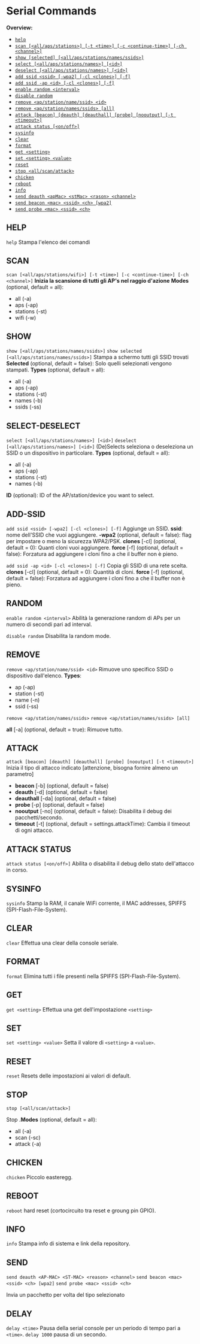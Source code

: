 # Serial Commands

**Overview:**

- [`help`](#help)
- [`scan [<all/aps/stations>] [-t <time>] [-c <continue-time>] [-ch <channel>]`](#scan)
- [`show [selected] [<all/aps/stations/names/ssids>]`](#show)
- [`select [<all/aps/stations/names>] [<id>]`](#select-deselect)
- [`deselect [<all/aps/stations/names>] [<id>]`](#select-deselect)
- [`add ssid <ssid> [-wpa2] [-cl <clones>] [-f]`](#add-ssid)
- [`add ssid -ap <id> [-cl <clones>] [-f]`](#add-ssid)
- [`enable random <interval>`](#random)
- [`disable random`](#random)
- [`remove <ap/station/name/ssid> <id>` ](#remove)
- [`remove <ap/station/names/ssids> [all]` ](#remove)
- [`attack [beacon] [deauth] [deauthall] [probe] [nooutput] [-t <timeout>]`](#attack)
- [`attack status [<on/off>]`](#attack-status)
- [`sysinfo`](#sysinfo)
- [`clear`](#clear)
- [`format`](#format)
- [`get <setting>`](#get)
- [`set <setting> <value>`](#set)
- [`reset`](#reset)
- [`stop <all/scan/attack>`](#stop)
- [`chicken`](#chicken)
- [`reboot`](#reboot)
- [`info`](#info)
- [`send deauth <apMac> <stMac> <rason> <channel>`](#send)
- [`send beacon <mac> <ssid> <ch> [wpa2]`](#send)
- [`send probe <mac> <ssid> <ch>`](#send)

## HELP

`help`
Stampa l'elenco dei comandi

## SCAN

`scan [<all/aps/stations/wifi>] [-t <time>] [-c <continue-time>] [-ch <channel>]`
**Inizia la scansione di tutti gli AP's nel raggio d'azione**
**Modes** (optional, default = all):

- all (-a)
- aps (-ap)
- stations (-st)
- wifi (-w)

## SHOW

`show [<all/aps/stations/names/ssids>]`
`show selected [<all/aps/stations/names/ssids>]`
Stampa a schermo tutti gli SSID trovati
**Selected** (optional, default = false): Solo quelli selezionati vengono stampati.
**Types** (optional, default = all):

- all (-a)
- aps (-ap)
- stations (-st)
- names (-b)
- ssids (-ss)

## SELECT-DESELECT

`select [<all/aps/stations/names>] [<id>]`
`deselect [<all/aps/stations/names>] [<id>]`
(De)Selects seleziona o deseleziona un SSID o un dispositivo in particolare.
**Types** (optional, default = all):

- all (-a)
- aps (-ap)
- stations (-st)
- names (-b)

**ID** (optional): ID of the AP/station/device you want to select.

## ADD-SSID

`add ssid <ssid> [-wpa2] [-cl <clones>] [-f]`
Aggiunge un SSID.
**ssid**: nome dell'SSID che vuoi aggiungere.
**-wpa2** (optional, default = false): flag per impostare o meno la sicurezza WPA2/PSK.
**clones** [-cl] (optional, default = 0): Quanti cloni vuoi aggiungere.
**force** [-f] (optional, default = false): Forzatura ad aggiungere i cloni fino a che il buffer non è pieno.

`add ssid -ap <id> [-cl <clones>] [-f]`
Copia gli SSID di una rete scelta.
**clones** [-cl] (optional, default = 0): Quantità di cloni.
**force** [-f] (optional, default = false): Forzatura ad aggiungere i cloni fino a che il buffer non è pieno.

## RANDOM

`enable random <interval>`
Abilità la generazione random di APs per un numero di secondi pari ad interval.

`disable random`
Disabilita la random mode.

## REMOVE

`remove <ap/station/name/ssid> <id>`
Rimuove uno specifico SSID o dispositivo dall'elenco.
**Types**:

- ap (-ap)
- station (-st)
- name (-n)
- ssid (-ss)

`remove <ap/station/names/ssids>`
`remove <ap/station/names/ssids> [all]`

**all** [-a] (optional, default = true): Rimuove tutto.

## ATTACK

`attack [beacon] [deauth] [deauthall] [probe] [nooutput] [-t <timeout>]`
Inizia il tipo di attacco indicato [attenzione, bisogna fornire almeno un parametro]

- **beacon** [-b] (optional, default = false)
- **deauth** [-d] (optional, default = false)
- **deauthall** [-da] (optional, default = false)
- **probe** [-p] (optional, default = false)
- **nooutput** [-no] (optional, default = false): Disabilita il debug dei pacchetti/secondo.
- **timeout** [-t] (optional, default = settings.attackTime): Cambia il timeout di ogni attacco.

## ATTACK STATUS

`attack status [<on/off>]`
Abilita o disabilita il debug dello stato dell'attacco in corso.

## SYSINFO

`sysinfo`
Stamp la RAM, il canale WiFi corrente, il MAC addresses, SPIFFS (SPI-Flash-File-System).

## CLEAR

`clear`
Effettua una clear della console seriale.

## FORMAT

`format`
Elimina tutti i file presenti nella SPIFFS (SPI-Flash-File-System).

## GET

`get <setting>`
Effettua una get dell'impostazione `<setting>`

## SET

`set <setting> <value>`
Setta il valore di `<setting>` a `<value>`.

## RESET

`reset`
Resets delle impostazioni ai valori di default.

## STOP

`stop [<all/scan/attack>]`

Stop .**Modes** (optional, default = all):

- all (-a)
- scan (-sc)
- attack (-a)

## CHICKEN

`chicken`
Piccolo easteregg.

## REBOOT

`reboot`
hard reset (cortocircuito tra reset e groung pin GPIO).

## INFO

`info`
Stampa info di sistema e link della repository.

## SEND

`send deauth <AP-MAC> <ST-MAC> <reason> <channel>`
`send beacon <mac> <ssid> <ch> [wpa2]`
`send probe <mac> <ssid> <ch>`

Invia un pacchetto per volta del tipo selezionato

## DELAY

`delay <time>`
Pausa della serial console per un periodo di tempo pari a `<time>`.
`delay 1000`  pausa di un secondo.
